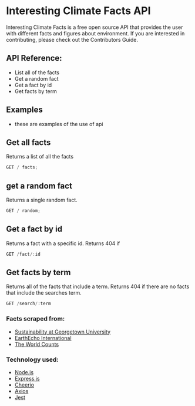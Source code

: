 # Interesting Climate Facts API

Interesting Climate Facts is a free open source API that provides the user with different facts and figures about environment. If you are interested in contributing, please check out the Contributors Guide.

## API Reference:

- List all of the facts
- Get a random fact
- Get a fact by id
- Get facts by term

## Examples

- these are examples of the use of api

## Get all facts

Returns a list of all the facts

```js
GET / facts;
```

## get a random fact

Returns a single random fact.

```js
GET / random;
```

## Get a fact by id

Returns a fact with a specific id. Returns 404 if

```js
GET /fact/:id
```

## Get facts by term

Returns all of the facts that include a term. Returns 404 if there are no facts that include the searches term.

```js
GET /search/:term
```

### Facts scraped from:

- [Sustainability at Georgetown University](https://sustainability.georgetown.edu/50-facts-for-50-years/)
- [EarthEcho International](https://www.earthecho.org/news/did-you-know-some-interesting-facts-about-the-environment)
- [The World Counts](https://www.theworldcounts.com/stories/facts-about-the-environment)

### Technology used:

- [Node.js](https://nodejs.org/en/)
- [Express.js](https://expressjs.com/)
- [Cheerio](https://cheerio.js.org/)
- [Axios](https://axios-http.com/docs/intro)
- [Jest](https://jestjs.io/)
